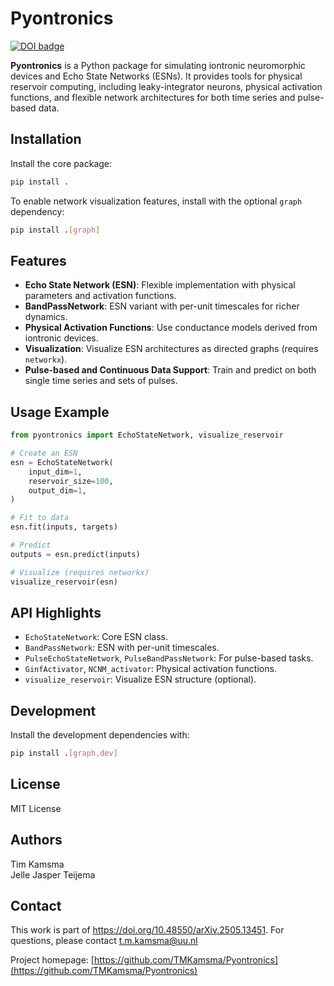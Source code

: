 # Pyontronics

[![DOI badge](https://zenodo.org/badge/DOI/10.5281/zenodo.15113279.svg)](https://doi.org/10.5281/zenodo.15113279)

**Pyontronics** is a Python package for simulating iontronic neuromorphic devices and Echo State Networks (ESNs). It provides tools for physical reservoir computing, including leaky-integrator neurons, physical activation functions, and flexible network architectures for both time series and pulse-based data.

## Installation

Install the core package:
```bash
pip install .
```

To enable network visualization features, install with the optional `graph` dependency:
```bash
pip install .[graph]
```

## Features

- **Echo State Network (ESN)**: Flexible implementation with physical parameters and activation functions.
- **BandPassNetwork**: ESN variant with per-unit timescales for richer dynamics.
- **Physical Activation Functions**: Use conductance models derived from iontronic devices.
- **Visualization**: Visualize ESN architectures as directed graphs (requires `networkx`).
- **Pulse-based and Continuous Data Support**: Train and predict on both single time series and sets of pulses.

## Usage Example

```python
from pyontronics import EchoStateNetwork, visualize_reservoir

# Create an ESN
esn = EchoStateNetwork(
    input_dim=1,
    reservoir_size=100,
    output_dim=1,
)

# Fit to data
esn.fit(inputs, targets)

# Predict
outputs = esn.predict(inputs)

# Visualize (requires networkx)
visualize_reservoir(esn)
```

## API Highlights

- `EchoStateNetwork`: Core ESN class.
- `BandPassNetwork`: ESN with per-unit timescales.
- `PulseEchoStateNetwork`, `PulseBandPassNetwork`: For pulse-based tasks.
- `GinfActivator`, `NCNM_activator`: Physical activation functions.
- `visualize_reservoir`: Visualize ESN structure (optional).

## Development
Install the development dependencies with:
```bash
pip install .[graph,dev]
```

## License

MIT License

## Authors

Tim Kamsma  
Jelle Jasper Teijema

## Contact

This work is part of  https://doi.org/10.48550/arXiv.2505.13451. For questions, please contact t.m.kamsma@uu.nl

Project homepage: [https://github.com/TMKamsma/Pyontronics](https://github.com/TMKamsma/Pyontronics)
